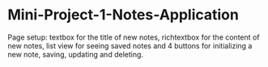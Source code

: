 # Mini-Project-1-Notes-Application
Page setup: textbox for the title of new notes, richtextbox for the content of new notes, list view for seeing saved notes and 4 buttons for initializing a new note, saving, updating and deleting. 
